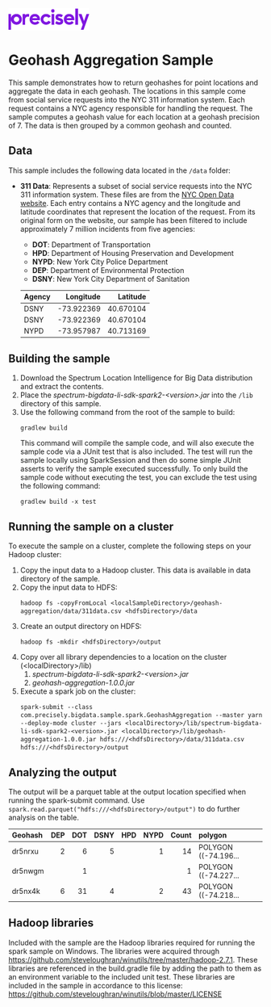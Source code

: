![Precisely](../Precisely_Logo.png)

# Geohash Aggregation Sample
This sample demonstrates how to return geohashes for point locations and aggregate the data in each geohash. 
The locations in this sample come from social service requests into the NYC 311 information system.
Each request contains a NYC agency responsible for handling the request. 
The sample computes a geohash value for each location at a geohash precision of 7. 
The data is then grouped by a common geohash and counted.

## Data
This sample includes the following data located in the `/data` folder:

* **311 Data**: Represents a subset of social service requests into the NYC 311 information system.
These files are from the [NYC Open Data website](https://data.cityofnewyork.us/Social-Services/311-Service-Requests-from-2010-to-Present/erm2-nwe9). 
Each entry contains a NYC agency and the longitude and latitude coordinates that represent the location of the request. 
From its original form on the website, our sample has been filtered to include approximately 7 million incidents from five agencies:
  * **DOT**: Department of Transportation
  * **HPD**: Department of Housing Preservation and Development
  * **NYPD**: New York City Police Department
  * **DEP**: Department of Environmental Protection
  * **DSNY**: New York City Department of Sanitation
  
   | Agency | Longitude  | Latitude  |
   | :----- | ---------: | --------: |
   |  DSNY  | -73.922369 | 40.670104 |
   |  DSNY  | -73.922369 | 40.670104 |
   |  NYPD  | -73.957987 | 40.713169 |

## Building the sample
1. Download the Spectrum Location Intelligence for Big Data distribution and extract the contents.
1. Place the _spectrum-bigdata-li-sdk-spark2-&lt;version&gt;.jar_ into the `/lib` directory of this sample.
1. Use the following command from the root of the sample to build:
    ```
    gradlew build
    ```
    This command will compile the sample code, and will also execute the sample code via a JUnit test that is also included.
    The test will run the sample locally using SparkSession and then do some simple JUnit asserts to verify the sample executed successfully. 
    To only build the sample code without executing the test, you can exclude the test using the following command:
    ```
    gradlew build -x test
    ```

## Running the sample on a cluster
To execute the sample on a cluster, complete the following steps on your Hadoop cluster:
1. Copy the input data to a Hadoop cluster. This data is available in data directory of the sample.
1. Copy the input data to HDFS:
    ```
    hadoop fs -copyFromLocal <localSampleDirectory>/geohash-aggregation/data/311data.csv <hdfsDirectory>/data
    ```
1. Create an output directory on HDFS:
    ```
    hadoop fs -mkdir <hdfsDirectory>/output
    ```    
1. Copy over all library dependencies to a location on the cluster (&lt;localDirectory&gt;/lib)
   1. _spectrum-bigdata-li-sdk-spark2-&lt;version&gt;.jar_
   1. _geohash-aggregation-1.0.0.jar_
1. Execute a spark job on the cluster:
   ```
   spark-submit --class com.precisely.bigdata.sample.spark.GeohashAggregation --master yarn --deploy-mode cluster --jars <localDirectory>/lib/spectrum-bigdata-li-sdk-spark2-<version>.jar <localDirectory>/lib/geohash-aggregation-1.0.0.jar hdfs:///<hdfsDirectory>/data/311data.csv hdfs:///<hdfsDirectory>/output
   ```

## Analyzing the output
The output will be a parquet table at the output location specified when running the spark-submit command. 
Use `spark.read.parquet("hdfs:///<hdfsDirectory>/output")` to do further analysis on the table.

| Geohash | DEP| DOT|DSNY| HPD|NYPD|Count|polygon          |
| :-----  |---:|---:|---:|---:|---:| ---:| :-------------- |
| dr5nrxu |2| 6|5| |1|14|POLYGON ((-74.196...|
| dr5nwgm | | 1| | | | 1|POLYGON ((-74.227...|
| dr5nx4k |6|31|4| |2|43|POLYGON ((-74.218...|


## Hadoop libraries
Included with the sample are the Hadoop libraries required for running the spark sample on Windows. 
The libraries were acquired through https://github.com/steveloughran/winutils/tree/master/hadoop-2.7.1. 
These libraries are referenced in the build.gradle file by adding the path to them as an environment variable to the included unit test. 
These libraries are included in the sample in accordance to this license: https://github.com/steveloughran/winutils/blob/master/LICENSE
